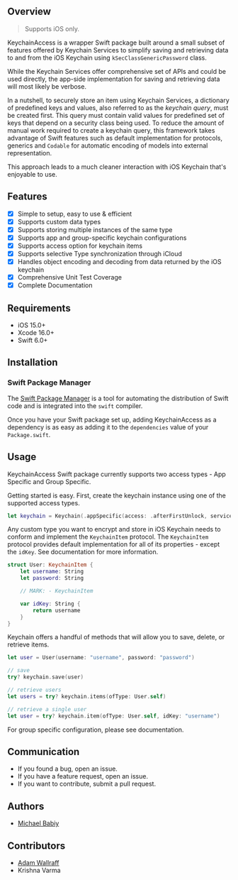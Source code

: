 ## Overview

> Supports iOS only.

KeychainAccess is a wrapper Swift package built around a small subset of features offered by Keychain Services to simplify saving and retrieving data to and from the iOS Keychain using `kSecClassGenericPassword` class.

While the Keychain Services offer comprehensive set of APIs and could be used directly, the app-side implementation for saving and retrieving data will most likely be verbose.

In a nutshell, to securely store an item using Keychain Services, a dictionary of predefined keys and values, also referred to as the _*keychain query*_, must be created first. This query must contain valid values for predefined set of keys that depend on a security class being used. To reduce the amount of manual work required to create a keychain query, this framework takes advantage of Swift features such as default implementation for protocols, generics and `Codable` for automatic encoding of models into external representation.

This approach leads to a much cleaner interaction with iOS Keychain that's enjoyable to use.

## Features
- [x] Simple to setup, easy to use & efficient
- [x] Supports custom data types
- [x] Supports storing multiple instances of the same type
- [x] Supports app and group-specific keychain configurations
- [x] Supports access option for keychain items
- [x] Supports selective Type synchronization through iCloud
- [x] Handles object encoding and decoding from data returned by the iOS keychain
- [x] Comprehensive Unit Test Coverage
- [x] Complete Documentation

## Requirements
* iOS 15.0+
* Xcode 16.0+
* Swift 6.0+

## Installation

### Swift Package Manager

The [Swift Package Manager](https://swift.org/package-manager/) is a tool for automating the distribution of Swift code and is integrated into the `swift` compiler.

Once you have your Swift package set up, adding KeychainAccess as a dependency is as easy as adding it to the `dependencies` value of your `Package.swift`.

## Usage
KeychainAccess Swift package currently supports two access types - App Specific and Group Specific.

Getting started is easy. First, create the keychain instance using one of the supported access types.

```swift
let keychain = Keychain(.appSpecific(access: .afterFirstUnlock, serviceName: "App"))
```

Any custom type you want to encrypt and store in iOS Keychain needs to conform and implement the `KeychainItem` protocol. The `KeychainItem` protocol provides default implementation for all of its properties - except the `idKey`. See documentation for more information.

```swift
struct User: KeychainItem {
    let username: String
    let password: String

    // MARK: - KeychainItem

    var idKey: String {
        return username
    }
}
```

Keychain offers a handful of methods that will allow you to save, delete, or retrieve items.

```swift
let user = User(username: "username", password: "password")

// save
try? keychain.save(user)

// retrieve users
let users = try? keychain.items(ofType: User.self)

// retrieve a single user
let user = try? keychain.item(ofType: User.self, idKey: "username")
```

For group specific configuration, please see documentation.

## Communication
* If you found a bug, open an issue.
* If you have a feature request, open an issue.
* If you want to contribute, submit a pull request.

## Authors
* [Michael Babiy](https://github.com/michaelbabiy)

## Contributors
* [Adam Wallraff](https://github.com/awallraff)
* Krishna Varma